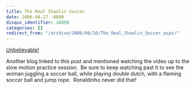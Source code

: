 ```yaml
---
title: The Real Shaolin Soccer
date: 2006-08-27 -0800
disqus_identifier: 16098
categories: []
redirect_from: "/archive/2006/08/26/The_Real_Shaolin_Soccer.aspx/"
---
```


[Unbelievable!](http://video.google.com/videoplay?docid=6050883803862208942&q=soccer+skill)

Another blog linked to this post and mentioned watching the video up to
the slow motion practice session.  Be sure to keep watching past it to
see the woman juggling a soccer ball, while playing double dutch, with a
flaming soccer ball and jump rope.  Ronaldinho never did that!

